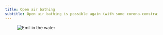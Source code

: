 ```yaml
---
title: Open air bathing
subtitle: Open air bathing is possible again (with some corona-constraints)
---
```

<figure>
<img src="/img/IMG_1258.jpg" alt="Emil in the water">
</figure>